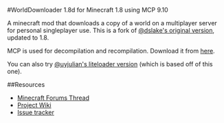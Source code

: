 #WorldDownloader 1.8d for Minecraft 1.8 using MCP 9.10

A minecraft mod that downloads a copy of a world on a multiplayer server for personal singleplayer use.  This is a fork of [@dslake's original version](https://github.com/dslake/WorldDownloader), updated to 1.8.

MCP is used for decompilation and recompilation.  Download it from [here](http://www.modcoderpack.com/website/releases).

You can also try [@uyjulian's liteloader version](https://github.com/uyjulian/LiteModWDL/) (which is based off of this one).

##Resources 

 * [Minecraft Forums Thread](http://www.minecraftforum.net/forums/mapping-and-modding/minecraft-mods/2520465-1-9-4-1-8-9-world-downloader-mod-create-backups)
 * [Project Wiki](https://github.com/pokechu22/WorldDownloader/wiki)
 * [Issue tracker](https://github.com/Pokechu22/WorldDownloader/issues)